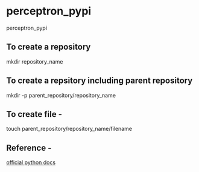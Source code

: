 # perceptron_pypi
perceptron_pypi

## To create a repository 
mkdir repository_name

## To create a repsitory including parent repository
mkdir -p parent_repository/repository_name

## To create file -
touch parent_repository/repository_name/filename

## Reference - 
[official python docs](https://packaging.python.org/en/latest/tutorials/packaging-projects/)
